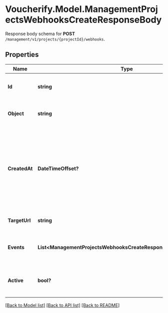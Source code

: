 # Voucherify.Model.ManagementProjectsWebhooksCreateResponseBody
Response body schema for **POST** `/management/v1/projects/{projectId}/webhooks`.

## Properties

Name | Type | Description | Notes
------------ | ------------- | ------------- | -------------
**Id** | **string** | Unique identifier of the webhook. | [optional] 
**Object** | **string** | The type of the object represented by JSON. | [optional] 
**CreatedAt** | **DateTimeOffset?** | Timestamp representing the date and time when the webhook configuration was created. The value for this parameter is shown in the ISO 8601 format. | [optional] 
**TargetUrl** | **string** | URL address that receives webhooks. | [optional] 
**Events** | **List&lt;ManagementProjectsWebhooksCreateResponseBody.EventsEnum&gt;** | Lists the events that trigger webhook sendout. | [optional] 
**Active** | **bool?** | Determines if the webhook configuration is active. | [optional] 

[[Back to Model list]](../README.md#documentation-for-models) [[Back to API list]](../README.md#documentation-for-api-endpoints) [[Back to README]](../README.md)

